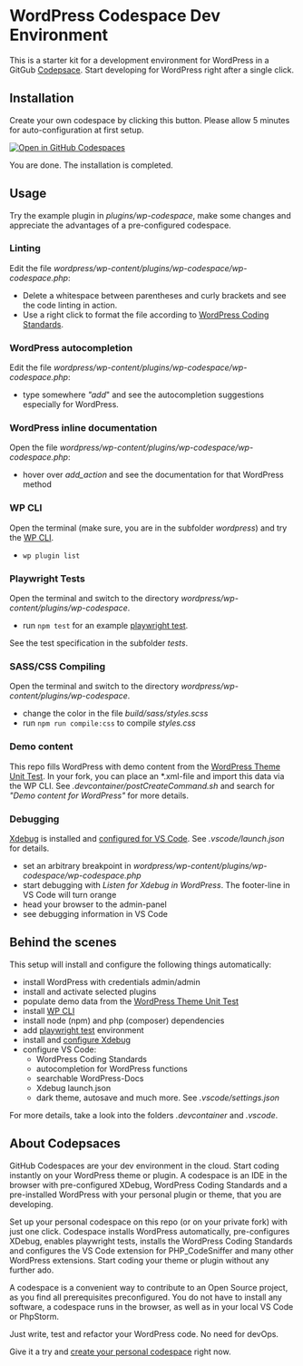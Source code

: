 # WordPress Codespace Dev Environment

This is a starter kit for a development environment for WordPress in a GitGub [Codepsace](https://github.com/features/codespaces).
Start developing for WordPress right after a single click.

## Installation
Create your own codespace by clicking this button. Please allow 5 minutes for auto-configuration at first setup. 

[![Open in GitHub Codespaces](https://github.com/codespaces/badge.svg)](https://github.com/codespaces/new?hide_repo_select=true&ref=main&repo=851605228&devcontainer_path=.devcontainer%2Fdevcontainer.json&location=WestEurope)

You are done. The installation is completed.

## Usage
Try the example plugin in _plugins/wp-codespace_, make some changes and appreciate the advantages of a pre-configured codespace.

### Linting
Edit the file _wordpress/wp-content/plugins/wp-codespace/wp-codespace.php_:
- Delete a whitespace between parentheses and curly brackets and see the code linting in action. 
- Use a right click to format the file according to [WordPress Coding Standards](https://developer.wordpress.org/coding-standards/wordpress-coding-standards/).

### WordPress autocompletion
Edit the file _wordpress/wp-content/plugins/wp-codespace/wp-codespace.php_:
- type somewhere _"add_" and see the autocompletion suggestions especially for WordPress.

### WordPress inline documentation
Open the file _wordpress/wp-content/plugins/wp-codespace/wp-codespace.php_:
- hover over _add_action_ and see the documentation for that WordPress method

### WP CLI
Open the terminal (make sure, you are in the subfolder _wordpress_) and try the [WP CLI](https://wp-cli.org/).
- `wp plugin list`

### Playwright Tests
Open the terminal and switch to the directory _wordpress/wp-content/plugins/wp-codespace_.
- run `npm test` for an example [playwright test](https://playwright.dev/).

See the test specification in the subfolder _tests_.

### SASS/CSS Compiling
Open the terminal and switch to the directory _wordpress/wp-content/plugins/wp-codespace_.
- change the color in the file _build/sass/styles.scss_
- run `npm run compile:css` to compile _styles.css_

### Demo content
This repo fills WordPress with demo content from the [WordPress Theme Unit Test](https://codex.wordpress.org/Theme_Unit_Test). In your fork, you can place an *.xml-file and import this data via the WP CLI. See _.devcontainer/postCreateCommand.sh_ and search for _"Demo content for WordPress"_ for more details.

### Debugging
[Xdebug](https://xdebug.org/) is installed and [configured for VS Code](https://marketplace.visualstudio.com/items?itemName=xdebug.php-debug). See _.vscode/launch.json_ for details.
- set an arbitrary breakpoint in _wordpress/wp-content/plugins/wp-codespace/wp-codespace.php_
- start debugging with _Listen for Xdebug in WordPress_. The footer-line in VS Code will turn orange
- head your browser to the admin-panel 
- see debugging information in VS Code

## Behind the scenes
This setup will install and configure the following things automatically:
- install WordPress with credentials admin/admin
- install and activate selected plugins
- populate demo data from the [WordPress Theme Unit Test](https://codex.wordpress.org/Theme_Unit_Test)
- install [WP CLI](https://wp-cli.org/)
- install node (npm) and php (composer) dependencies
- add [playwright test](https://playwright.dev/) environment
- install and [configure Xdebug]((https://marketplace.visualstudio.com/items?itemName=xdebug.php-debug))
- configure VS Code:
  - WordPress Coding Standards
  - autocompletion for WordPress functions
  - searchable WordPress-Docs
  - Xdebug launch.json
  - dark theme, autosave and much more. See _.vscode/settings.json_
 
 For more details, take a look into the folders _.devcontainer_ and _.vscode_.

## About Codepsaces
GitHub Codespaces are your dev environment in the cloud. Start coding instantly on your WordPress theme or plugin. A codespace is an IDE in the browser with pre-configured XDebug, WordPress Coding Standards and a pre-installed WordPress with your personal plugin or theme, that you are developing.

Set up your personal codespace on this repo (or on your private fork) with just one click. Codespace installs WordPress automatically, pre-configures XDebug, enables playwright tests, installs the WordPress Coding Standards and configures the VS Code extension for PHP_CodeSniffer and many other WordPress extensions. Start coding your theme or plugin without any further ado.

A codespace is a convenient way to contribute to an Open Source project, as you find all prerequisites preconfigured. You do not have to install any software, a codespace runs in the browser, as well as in your local VS Code or PhpStorm.

Just write, test and refactor your WordPress code. No need for devOps.

Give it a try and [create your personal codespace](https://github.com/codespaces/new?hide_repo_select=true&ref=main&repo=586814971&devcontainer_path=.devcontainer%2Fdevcontainer.json&location=WestEurope) right now.

